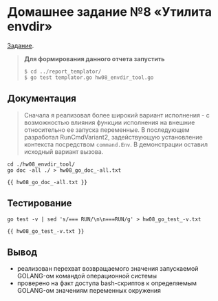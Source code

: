 # Домашнее задание №8 «Утилита envdir»

[Задание](./README.md).

> **Для формирования данного отчета запустить**
>
> ```shell
> $ cd ../report_templator/
> $ go test templator.go hw08_envdir_tool.go
> ```

## Документация

> Сначала я реализовал более широкий вариант исполнения - с возможностью влияния функции исполнения на внешние относительно ее запуска переменные. В последующем разработал RunCmdVariant2, задействующую установление контекста посредством `command.Env`. В демонстрации оставил исходный вариант вызова.

```shell
cd ./hw08_envdir_tool/
go doc -all ./ > hw08_go_doc_-all.txt
```

```text
{{ hw08_go_doc_-all.txt }}
```

## Тестирование

```shell
go test -v | sed 's/=== RUN/\n\n===RUN/g' > hw08_go_test_-v.txt
```

```text
{{ hw08_go_test_-v.txt }}
```

## Вывод

* реализован перехват возвращаемого значения запускаемой GOLANG-ом командой операционной системы
* проверено на факт доступа bash-скриптов к определяемым GOLANG-ом значениям переменных окружения
